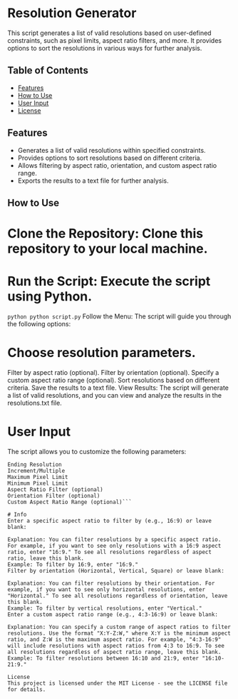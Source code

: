 # Resolution Generator

This script generates a list of valid resolutions based on user-defined constraints, such as pixel limits, aspect ratio filters, and more. It provides options to sort the resolutions in various ways for further analysis.

## Table of Contents

- [Features](#features)
- [How to Use](#how-to-use)
- [User Input](#user-input)
- [License](#license)

## Features

- Generates a list of valid resolutions within specified constraints.
- Provides options to sort resolutions based on different criteria.
- Allows filtering by aspect ratio, orientation, and custom aspect ratio range.
- Exports the results to a text file for further analysis.

## How to Use

# **Clone the Repository**: Clone this repository to your local machine.

# **Run the Script**: Execute the script using Python.

```python python script.py```
Follow the Menu: The script will guide you through the following options:

# Choose resolution parameters.
Filter by aspect ratio (optional).
Filter by orientation (optional).
Specify a custom aspect ratio range (optional).
Sort resolutions based on different criteria.
Save the results to a text file.
View Results: The script will generate a list of valid resolutions, and you can view and analyze the results in the resolutions.txt file.

# User Input
The script allows you to customize the following parameters:
```Starting Resolution
Ending Resolution
Increment/Multiple
Maximum Pixel Limit
Minimum Pixel Limit
Aspect Ratio Filter (optional)
Orientation Filter (optional)
Custom Aspect Ratio Range (optional)```

# Info
Enter a specific aspect ratio to filter by (e.g., 16:9) or leave blank:

Explanation: You can filter resolutions by a specific aspect ratio. For example, if you want to see only resolutions with a 16:9 aspect ratio, enter "16:9." To see all resolutions regardless of aspect ratio, leave this blank.
Example: To filter by 16:9, enter "16:9."
Filter by orientation (Horizontal, Vertical, Square) or leave blank:

Explanation: You can filter resolutions by their orientation. For example, if you want to see only horizontal resolutions, enter "Horizontal." To see all resolutions regardless of orientation, leave this blank.
Example: To filter by vertical resolutions, enter "Vertical."
Enter a custom aspect ratio range (e.g., 4:3-16:9) or leave blank:

Explanation: You can specify a custom range of aspect ratios to filter resolutions. Use the format "X:Y-Z:W," where X:Y is the minimum aspect ratio, and Z:W is the maximum aspect ratio. For example, "4:3-16:9" will include resolutions with aspect ratios from 4:3 to 16:9. To see all resolutions regardless of aspect ratio range, leave this blank.
Example: To filter resolutions between 16:10 and 21:9, enter "16:10-21:9."

License
This project is licensed under the MIT License - see the LICENSE file for details.

